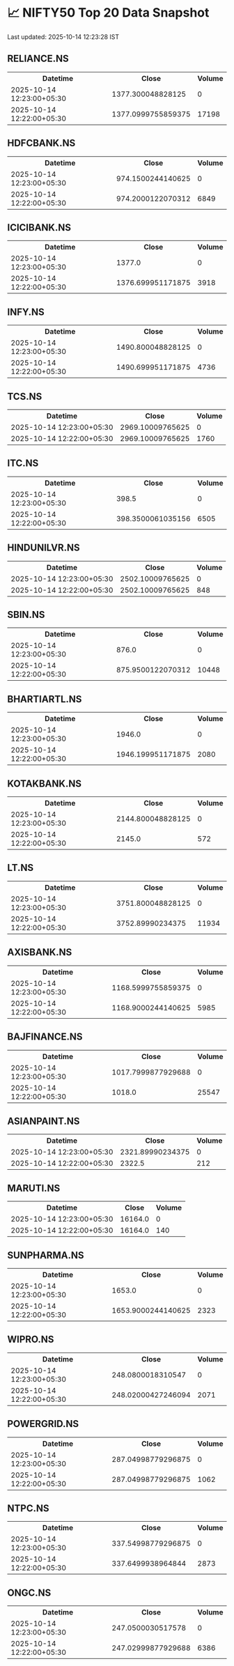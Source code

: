 # 📈 NIFTY50 Top 20 Data Snapshot

Last updated: 2025-10-14 12:23:28 IST

## RELIANCE.NS

<table>
  <tr><th>Datetime</th><th>Close</th><th>Volume</th></tr>
  <tr><td>2025-10-14 12:23:00+05:30</td><td>1377.300048828125</td><td>0</td></tr>
  <tr><td>2025-10-14 12:22:00+05:30</td><td>1377.0999755859375</td><td>17198</td></tr>
</table>

## HDFCBANK.NS

<table>
  <tr><th>Datetime</th><th>Close</th><th>Volume</th></tr>
  <tr><td>2025-10-14 12:23:00+05:30</td><td>974.1500244140625</td><td>0</td></tr>
  <tr><td>2025-10-14 12:22:00+05:30</td><td>974.2000122070312</td><td>6849</td></tr>
</table>

## ICICIBANK.NS

<table>
  <tr><th>Datetime</th><th>Close</th><th>Volume</th></tr>
  <tr><td>2025-10-14 12:23:00+05:30</td><td>1377.0</td><td>0</td></tr>
  <tr><td>2025-10-14 12:22:00+05:30</td><td>1376.699951171875</td><td>3918</td></tr>
</table>

## INFY.NS

<table>
  <tr><th>Datetime</th><th>Close</th><th>Volume</th></tr>
  <tr><td>2025-10-14 12:23:00+05:30</td><td>1490.800048828125</td><td>0</td></tr>
  <tr><td>2025-10-14 12:22:00+05:30</td><td>1490.699951171875</td><td>4736</td></tr>
</table>

## TCS.NS

<table>
  <tr><th>Datetime</th><th>Close</th><th>Volume</th></tr>
  <tr><td>2025-10-14 12:23:00+05:30</td><td>2969.10009765625</td><td>0</td></tr>
  <tr><td>2025-10-14 12:22:00+05:30</td><td>2969.10009765625</td><td>1760</td></tr>
</table>

## ITC.NS

<table>
  <tr><th>Datetime</th><th>Close</th><th>Volume</th></tr>
  <tr><td>2025-10-14 12:23:00+05:30</td><td>398.5</td><td>0</td></tr>
  <tr><td>2025-10-14 12:22:00+05:30</td><td>398.3500061035156</td><td>6505</td></tr>
</table>

## HINDUNILVR.NS

<table>
  <tr><th>Datetime</th><th>Close</th><th>Volume</th></tr>
  <tr><td>2025-10-14 12:23:00+05:30</td><td>2502.10009765625</td><td>0</td></tr>
  <tr><td>2025-10-14 12:22:00+05:30</td><td>2502.10009765625</td><td>848</td></tr>
</table>

## SBIN.NS

<table>
  <tr><th>Datetime</th><th>Close</th><th>Volume</th></tr>
  <tr><td>2025-10-14 12:23:00+05:30</td><td>876.0</td><td>0</td></tr>
  <tr><td>2025-10-14 12:22:00+05:30</td><td>875.9500122070312</td><td>10448</td></tr>
</table>

## BHARTIARTL.NS

<table>
  <tr><th>Datetime</th><th>Close</th><th>Volume</th></tr>
  <tr><td>2025-10-14 12:23:00+05:30</td><td>1946.0</td><td>0</td></tr>
  <tr><td>2025-10-14 12:22:00+05:30</td><td>1946.199951171875</td><td>2080</td></tr>
</table>

## KOTAKBANK.NS

<table>
  <tr><th>Datetime</th><th>Close</th><th>Volume</th></tr>
  <tr><td>2025-10-14 12:23:00+05:30</td><td>2144.800048828125</td><td>0</td></tr>
  <tr><td>2025-10-14 12:22:00+05:30</td><td>2145.0</td><td>572</td></tr>
</table>

## LT.NS

<table>
  <tr><th>Datetime</th><th>Close</th><th>Volume</th></tr>
  <tr><td>2025-10-14 12:23:00+05:30</td><td>3751.800048828125</td><td>0</td></tr>
  <tr><td>2025-10-14 12:22:00+05:30</td><td>3752.89990234375</td><td>11934</td></tr>
</table>

## AXISBANK.NS

<table>
  <tr><th>Datetime</th><th>Close</th><th>Volume</th></tr>
  <tr><td>2025-10-14 12:23:00+05:30</td><td>1168.5999755859375</td><td>0</td></tr>
  <tr><td>2025-10-14 12:22:00+05:30</td><td>1168.9000244140625</td><td>5985</td></tr>
</table>

## BAJFINANCE.NS

<table>
  <tr><th>Datetime</th><th>Close</th><th>Volume</th></tr>
  <tr><td>2025-10-14 12:23:00+05:30</td><td>1017.7999877929688</td><td>0</td></tr>
  <tr><td>2025-10-14 12:22:00+05:30</td><td>1018.0</td><td>25547</td></tr>
</table>

## ASIANPAINT.NS

<table>
  <tr><th>Datetime</th><th>Close</th><th>Volume</th></tr>
  <tr><td>2025-10-14 12:23:00+05:30</td><td>2321.89990234375</td><td>0</td></tr>
  <tr><td>2025-10-14 12:22:00+05:30</td><td>2322.5</td><td>212</td></tr>
</table>

## MARUTI.NS

<table>
  <tr><th>Datetime</th><th>Close</th><th>Volume</th></tr>
  <tr><td>2025-10-14 12:23:00+05:30</td><td>16164.0</td><td>0</td></tr>
  <tr><td>2025-10-14 12:22:00+05:30</td><td>16164.0</td><td>140</td></tr>
</table>

## SUNPHARMA.NS

<table>
  <tr><th>Datetime</th><th>Close</th><th>Volume</th></tr>
  <tr><td>2025-10-14 12:23:00+05:30</td><td>1653.0</td><td>0</td></tr>
  <tr><td>2025-10-14 12:22:00+05:30</td><td>1653.9000244140625</td><td>2323</td></tr>
</table>

## WIPRO.NS

<table>
  <tr><th>Datetime</th><th>Close</th><th>Volume</th></tr>
  <tr><td>2025-10-14 12:23:00+05:30</td><td>248.0800018310547</td><td>0</td></tr>
  <tr><td>2025-10-14 12:22:00+05:30</td><td>248.02000427246094</td><td>2071</td></tr>
</table>

## POWERGRID.NS

<table>
  <tr><th>Datetime</th><th>Close</th><th>Volume</th></tr>
  <tr><td>2025-10-14 12:23:00+05:30</td><td>287.04998779296875</td><td>0</td></tr>
  <tr><td>2025-10-14 12:22:00+05:30</td><td>287.04998779296875</td><td>1062</td></tr>
</table>

## NTPC.NS

<table>
  <tr><th>Datetime</th><th>Close</th><th>Volume</th></tr>
  <tr><td>2025-10-14 12:23:00+05:30</td><td>337.54998779296875</td><td>0</td></tr>
  <tr><td>2025-10-14 12:22:00+05:30</td><td>337.6499938964844</td><td>2873</td></tr>
</table>

## ONGC.NS

<table>
  <tr><th>Datetime</th><th>Close</th><th>Volume</th></tr>
  <tr><td>2025-10-14 12:23:00+05:30</td><td>247.0500030517578</td><td>0</td></tr>
  <tr><td>2025-10-14 12:22:00+05:30</td><td>247.02999877929688</td><td>6386</td></tr>
</table>

